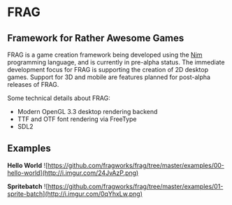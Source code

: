 **FRAG**
=======

Framework for Rather Awesome Games
----------------------------------
FRAG is a game creation framework being developed using the [Nim](https://nim-lang.org/) programming language, and is currently in pre-alpha status. The immediate development focus for FRAG is supporting the creation of 2D desktop games. Support for 3D and mobile are features planned for post-alpha releases of FRAG.

Some technical details about FRAG:

 - Modern OpenGL 3.3 desktop rendering backend
 - TTF and OTF font rendering via FreeType
 - SDL2

Examples
-------
**Hello World**
![https://github.com/fragworks/frag/tree/master/examples/00-hello-world](http://i.imgur.com/24JvAzP.png)

**Spritebatch**
![https://github.com/fragworks/frag/tree/master/examples/01-sprite-batch](http://i.imgur.com/0qYhxLw.png)

